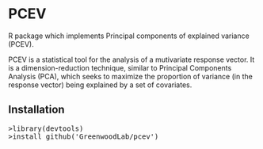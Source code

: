 # PCEV

R package which implements Principal components of explained variance (PCEV).

PCEV is a statistical tool for the analysis of a mutivariate response vector. It is a dimension-reduction technique, similar to Principal Components Analysis (PCA), which seeks to maximize the proportion of variance (in the response vector) being explained by a set of covariates.

## Installation

<pre>
>library(devtools)
>install_github('GreenwoodLab/pcev')
</pre>
